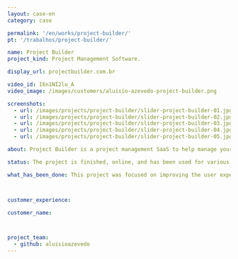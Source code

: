 ```yaml
---
layout: case-en
category: case

permalink: '/en/works/project-builder/'
pt: '/trabalhos/project-builder/'

name: Project Builder
project_kind: Project Management Software.

display_url: projectbuilder.com.br

video_id: I6n1NI2lu_A
video_image: /images/customers/aluisio-azevedo-project-builder.png

screenshots:
  - url: /images/projects/project-builder/slider-project-builder-01.jpg
  - url: /images/projects/project-builder/slider-project-builder-02.jpg
  - url: /images/projects/project-builder/slider-project-builder-03.jpg
  - url: /images/projects/project-builder/slider-project-builder-04.jpg
  - url: /images/projects/project-builder/slider-project-builder-05.jpg

about: Project Builder is a project management SaaS to help manage your projects following PMI’s best practices. Manage tasks and deadlines between teams and collaborate in real time.

status: The project is finished, online, and has been used for various companies.

what_has_been_done: This project was focused on improving the user experience and modernize the software interface.



customer_experience:

customer_name:



project_team:
  - github: aluisioazevedo
---
```


